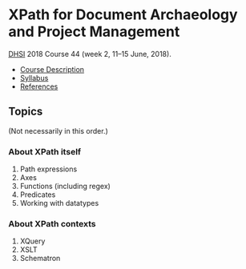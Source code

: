 # XPath for Document Archaeology and Project Management

[DHSI](http://dhsi.org) 2018 Course 44 (week 2, 11–15 June, 2018).

* [Course Description](dhsi-XPath_CourseDescription.md) 
* [Syllabus](Syllabus.md)
* [References](References.md)

## Topics

(Not necessarily in this order.)

### About XPath itself

1. Path expressions
1. Axes
1. Functions (including regex)
1. Predicates
1. Working with datatypes

### About XPath contexts

1. XQuery
1. XSLT
1. Schematron

